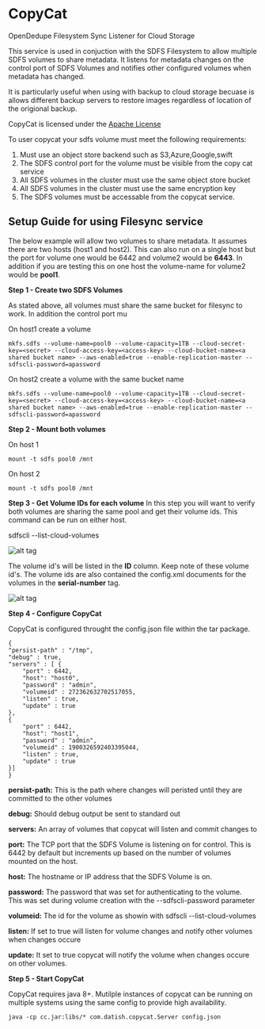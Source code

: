 # CopyCat
OpenDedupe Filesystem Sync Listener for Cloud Storage

This service is used in conjuction with the SDFS Filesystem to allow multiple SDFS volumes to share metadata. It listens for metadata changes on the control port of SDFS Volumes and notifies other configured volumes when metadata has changed. 

It is particularly useful when using with backup to cloud storage becuase is allows different backup servers to restore images regardless of location of the origional backup.

CopyCat is licensed under the [Apache License](http://www.apache.org/licenses/LICENSE-2.0)

To user copycat your sdfs volume must meet the following requirements:

1. Must use an object store backend such as S3,Azure,Google,swift
2. The SDFS control port for the volume must be visible from the copy cat service
3. All SDFS volumes in the cluster must use the same object store bucket
4. All SDFS volumes in the cluster must use the same encryption key
5. The SDFS volumes must be accessable from the copycat service.

## Setup Guide for using Filesync service

The below example will allow two volumes to share metadata. It assumes there are two hosts (host1 and host2). This can also run on a single host but the port for volume one would be 6442 and volume2 would be **6443**. In addition if you are testing this on one host the volume-name for volume2 would be **pool1**.

**Step 1 - Create two SDFS Volumes**

As stated above, all volumes must share the same bucket for filesync to work. In addition the control port mu

On host1 create a volume

    mkfs.sdfs --volume-name=pool0 --volume-capacity=1TB --cloud-secret-key=<secret> --cloud-access-key=<access-key> --cloud-bucket-name=<a shared bucket name> --aws-enabled=true --enable-replication-master --sdfscli-password=apassword
    
On host2 create a volume with the same bucket name

    mkfs.sdfs --volume-name=pool0 --volume-capacity=1TB --cloud-secret-key=<secret> --cloud-access-key=<access-key> --cloud-bucket-name=<a shared bucket name> --aws-enabled=true --enable-replication-master --sdfscli-password=apassword

**Step 2 - Mount both volumes**

On host 1

    mount -t sdfs pool0 /mnt
    
On host 2

    mount -t sdfs pool0 /mnt

**Step 3 - Get Volume IDs for each volume**
In this step you will want to verify both volumes are sharing the same pool and get their volume ids. This command can be run on either host.
    
  sdfscli --list-cloud-volumes
  
![alt tag](http://www.opendedup.org/images/listcloudvolumes.png)
  
The volume id's will be listed in the **ID** column. Keep note of these volume id's. The volume ids are also contained the config.xml documents for the volumes in the **serial-number** tag.

![alt tag](http://www.opendedup.org/images/serialnumber.png)

**Step 4 - Configure CopyCat**

CopyCat is configured throught the config.json file within the tar package.

    {
    "persist-path" : "/tmp",
    "debug" : true,
    "servers" : [ {
        "port" : 6442,
        "host": "host0",
        "password" : "admin",
        "volumeid" : 272362632702517055,
        "listen" : true,
        "update" : true
    },
    {
        "port" : 6442,
        "host": "host1",
        "password" : "admin",
        "volumeid" : 1900326592403395044,
        "listen" : true,
        "update" : true
    }]
    }

**persist-path:** This is the path where changes will peristed until they are committed to the other volumes

**debug:** Should debug output be sent to standard out

**servers:** An array of volumes that copycat will listen and commit changes to

**port:** The TCP port that the SDFS Volume is listening on for control. This is 6442 by default but increments up based on the number of volumes mounted on the host.

**host:** The hostname or IP address that the SDFS Volume is on.

**password:** The password that was set for authenticating to the volume. This was set during volume creation with the --sdfscli-password parameter

**volumeid:** The id for the volume as showin with sdfscli --list-cloud-volumes

**listen:** If set to true will listen for volume changes and notify other volumes when changes occure

**update:** It set to true copycat will notify the volume when changes occure on other volumes.

**Step 5 - Start CopyCat**

CopyCat requires java 8+. Mutilple instances of copycat can be running on multiple systems using the same config to provide high availability.

    java -cp cc.jar:libs/* com.datish.copycat.Server config.json





